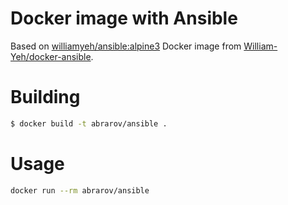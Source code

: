 # Docker image with Ansible

Based on [williamyeh/ansible:alpine3](https://github.com/William-Yeh/docker-ansible/blob/master/alpine3/Dockerfile)
Docker image from [William-Yeh/docker-ansible](https://github.com/William-Yeh/docker-ansible).

# Building

```bash
$ docker build -t abrarov/ansible .
```

# Usage

```bash
docker run --rm abrarov/ansible 
```

